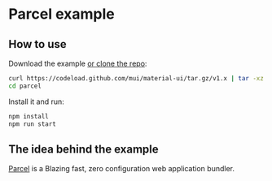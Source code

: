 # Parcel example

## How to use

Download the example [or clone the repo](https://github.com/mui-org/material-ui):

```bash
curl https://codeload.github.com/mui/material-ui/tar.gz/v1.x | tar -xz --strip=2  material-ui-1.x/examples/parcel
cd parcel
```

Install it and run:

```bash
npm install
npm run start
```

## The idea behind the example

[Parcel](https://github.com/parcel-bundler/parcel) is a Blazing fast, zero configuration web application bundler.

